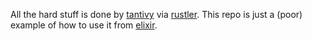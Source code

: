 All the hard stuff is done by [tantivy](https://github.com/tantivy-search/tantivy) via [rustler](https://github.com/hansihe/rustler). This repo is just a (poor) example of how to use it from [elixir](https://elixir-lang.org/).

